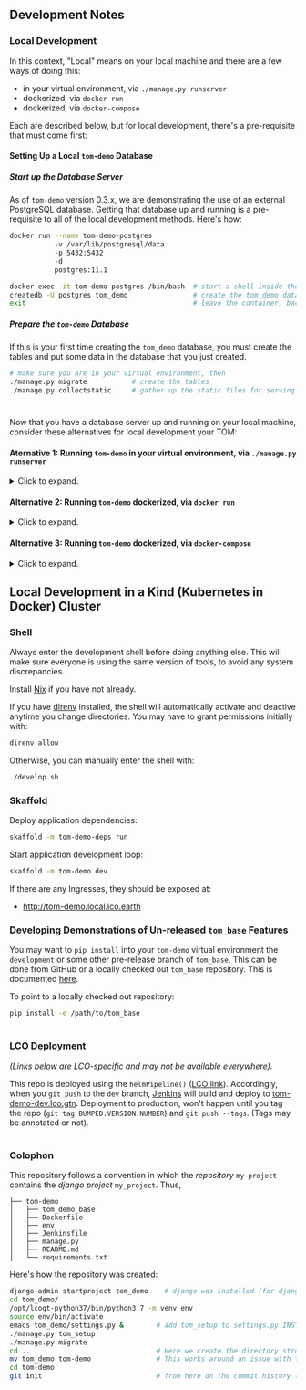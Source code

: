 ## Development Notes

### Local Development
In this context, "Local" means on your local machine and there are a few ways of doing this:
 - in your virtual environment, via `./manage.py runserver`
 - dockerized, via `docker run`
 - dockerized, via `docker-compose`

Each are described below, but for local development, there's a pre-requisite that must come first:

#### Setting Up a Local `tom-demo` Database
##### Start up the Database Server 
As of `tom-demo` version 0.3.x, we are demonstrating the use of an external PostgreSQL database.
Getting that database up and running is a pre-requisite to all of the local development methods. Here's how:
```bash
docker run --name tom-demo-postgres
           -v /var/lib/postgresql/data
           -p 5432:5432
           -d
           postgres:11.1

docker exec -it tom-demo-postgres /bin/bash  # start a shell inside the postgres container
createdb -U postgres tom_demo                # create the tom_demo database
exit                                         # leave the container, back to your shell
```

##### Prepare the `tom-demo` Database
If this is your first time creating the `tom_demo` database, you must create the tables and put
some data in the database that you just created.
```bash
# make sure you are in your virtual environment, then
./manage.py migrate           # create the tables
./manage.py collectstatic     # gather up the static files for serving
```
#
Now that you have a database server up and running on your local machine, consider these alternatives for local development your TOM:

#### Aternative 1: Running `tom-demo` in your virtual environment, via `./manage.py runserver`
<details>
<summary>Click to expand.</summary>

```bash
./manage.py runserver &
# see the output "Starting development server at <URL>" for where to point your browser.
```
</details>

#### Alternative 2: Running `tom-demo` dockerized, via `docker run`
<details>
<summary>Click to expand.</summary>

```bash
docker build -t tom-demo .                     # build a docker image of your current sandbox
docker run --network="host" tom-demo &
# point your browser at localhost 
```
The switch `--network="host"` tells your TOMs docker container to use the host machines network. This
allows your TOM to look for a postgresql database at `127.0.0.1:5432` which is where you set it up above.
If you don't specify `--network="host"`, then the `tom-demo` container expects the database to be running
_in the `tom-demo` container_ at `127.0.0.1:5432` (and there's no database running there). 

_NOTE: the `--network="hosts"` method is not secure and should never be used outside your development environment._ 
</details>

#### Alternative 3: Running `tom-demo` dockerized, via `docker-compose`
<details>
<summary>Click to expand.</summary>
# TODO...
</details>


## Local Development in a Kind (Kubernetes in Docker) Cluster

### Shell

Always enter the development shell before doing anything else. This will make
sure everyone is using the same version of tools, to avoid any system discrepancies.

Install [Nix](https://github.com/LCOGT/public-wiki/wiki/Install-Nix) if you have
not already.

If you have [direnv](https://github.com/LCOGT/public-wiki/wiki/Install-direnv)
installed, the shell will automatically activate and deactive anytime you change
directories. You may have to grant permissions initially with:

```sh
direnv allow
```

Otherwise, you can manually enter the shell with:

```sh
./develop.sh
```

### Skaffold

Deploy application dependencies:

```sh
skaffold -m tom-demo-deps run
```

Start application development loop:

```sh
skaffold -m tom-demo dev
```

If there are any Ingresses, they should be exposed at:
  - http://tom-demo.local.lco.earth



### Developing Demonstrations of Un-released `tom_base` Features
You may want to `pip install` into your `tom-demo` virtual environment the `development` or some other pre-release
branch of `tom_base`.
This can be done from GitHub or a locally checked out `tom_base` repository.
This is documented [here](https://pip.pypa.io/en/stable/reference/pip_install/#vcs-support).
 
To point to a locally checked out repository:
```bash
pip install -e /path/to/tom_base
```
#
### LCO Deployment
_(Links below are LCO-specific and may not be available everywhere)._

This repo is deployed using the `helmPipeline()` ([LCO link](https://github.com/LCOGT/jenkins-shared-libraries/blob/master/vars/helmPipeline.md)).
Accordingly, when you `git push` to the `dev` branch, [Jenkins](http://jenkins.lco.gtn/blue/organizations/jenkins/lcogt%2Ftom-demo/activity) will
build and deploy to [tom-demo-dev.lco.gtn](http://tom-demo-dev.lco.gtn). Deployment to production, won't happen
until you tag the repo (`git tag BUMPED.VERSION.NUMBER`) and `git push --tags`. (Tags may be annotated or not). 

#
### Colophon
This repository follows a convention in which the _repository_ `my-project`
contains the _django project_ `my_project`. Thus,
```
├── tom-demo
│   ├── tom_demo_base
│   ├── Dockerfile
│   ├── env
│   ├── Jenkinsfile
│   ├── manage.py
│   ├── README.md
│   └── requirements.txt
```
Here's how the repository was created:
```bash
django-admin startproject tom_demo    # django was installed (for django-admin) 
cd tom_demo/
/opt/lcogt-python37/bin/python3.7 -m venv env
source env/bin/activate
emacs tom_demo/settings.py &        # add tom_setup to settings.py INSTALLED_APPS
./manage.py tom_setup
./manage.py migrate
cd ..                               # Here we create the directory struture described above
mv tom_demo tom-demo                # This works around an issue with tom_setup that 
cd tom-demo
git init                            # from here on the commit history tells the story
```
